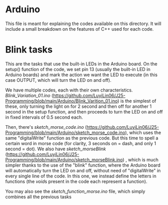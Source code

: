 # Arduino
This file is meant for explaining the codes available on this directory. 
It will include a small breakdown on the features of C++ used for each code.

# Blink tasks
This are the tasks that use the built-in LEDs in the Arduino board. On the 
setup() function of the code, we set pin 13 (usually the built-in LED in
Arduino boards) and mark the action we want the LED to execute (in this case
OUTPUT, which will turn the LED on and off).

We have multiple codes, each with their own characteristics. *Blink_Variation_01.ino* (https://github.com/LuyiLin06/J25-Programming/blob/main/Arduino/Blink_Varition_01.ino)
is the simplest of these, only turning the light on for 2 second and then off for another 1 second in
the setup function, and then proceeds to turn the LED on and off in fixed intervals of 0.5 second each.

Then, there's *sketch_morse_code.ino* (https://github.com/LuyiLin06/J25-Programming/blob/main/Arduino/sketch_morse_code.ino),
which uses the same "digitalWrite" function as the previous code. But this time to spell a certain word in morse code (for clarity, 3 seconds on = dash, and only 1 second = dot). We also have *sketch_morseBlink* (https://github.com/LuyiLin06/J25-Programming/blob/main/Arduino/sketch_morseBlink.ino)
, which is much simpler thanks to the use of the "blink" function, where the Arduino board will automatically turn the LED on and off, without need of "digitalWrite" in every single line of the code. In this one, we instead define the letters in functions (the *void*s present in the code each represent a function). 

You may also see the *sketch_function_morse.ino* file, which simply combines all the previous tasks
